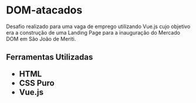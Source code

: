 # DOM-atacados

Desafio realizado para uma vaga de emprego utilizando Vue.js cujo objetivo era a construção de uma Landing Page para a inauguração do Mercado DOM em São João de Meriti.


<h2>Ferramentas Utilizadas
<ul>
  <li>HTML</li> 
  <li>CSS Puro</li>
  <li>Vue.js</li>
 </ul>
